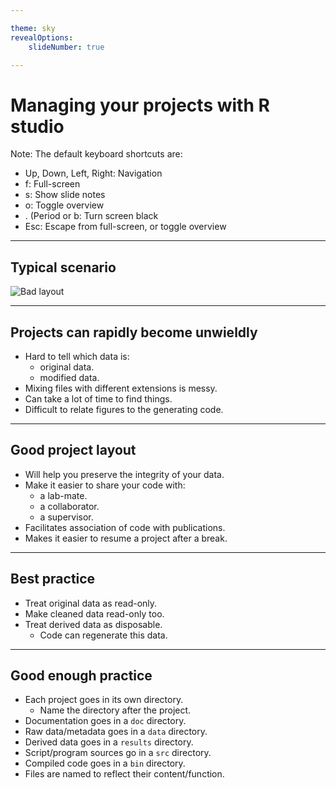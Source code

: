 ```yaml
---

theme: sky
revealOptions:
    slideNumber: true

---
```


# Managing your projects with R studio

Note: The default keyboard shortcuts are:

* Up, Down, Left, Right: Navigation
* f: Full-screen
* s: Show slide notes
* o: Toggle overview
* . (Period or b: Turn screen black
* Esc: Escape from full-screen, or toggle overview

---

## Typical scenario

![Bad layout](imgs/bad_layout.png)

---

## Projects can rapidly become unwieldly

* Hard to tell which data is:
   * original data.
   * modified data.
* Mixing files with different extensions is messy.
* Can take a lot of time to find things.
* Difficult to relate figures to the generating code.

---

## Good project layout

* Will help you preserve the integrity of your data.
* Make it easier to share your code with:
   * a lab-mate. 
   * a collaborator. 
   * a supervisor.
* Facilitates association of code with publications.
* Makes it easier to resume a project after a break.

----

## Best practice

* Treat original data as read-only.
* Make cleaned data read-only too.
* Treat derived data as disposable.
   * Code can regenerate this data.

----

## Good enough practice

* Each project goes in its own directory.
  * Name the directory after the project.
* Documentation goes in a `doc` directory.
* Raw data/metadata goes in a `data` directory.
* Derived data goes in a `results` directory.
* Script/program sources go in a `src` directory. 
* Compiled code goes in a `bin` directory.
* Files are named to reflect their content/function.


